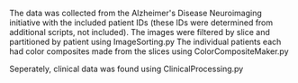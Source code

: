 The data was collected from the Alzheimer's Disease Neuroimaging initiative with the included patient IDs (these IDs were determined from additional scripts, not included).
The images were filtered by slice and partitioned by patient using ImageSorting.py
The individual patients each had color composites made from the slices using ColorCompositeMaker.py

Seperately, clinical data was found using ClinicalProcessing.py
